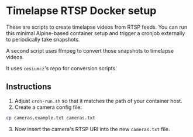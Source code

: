 # Timelapse RTSP Docker setup
These are scripts to create timelapse videos from RTSP feeds.
You can run this minimal Alpine-based container setup and trigger a cronjob externally to periodically take snapshots.

A second script uses ffmpeg to convert those snapshots to timelapse videos.

It uses `cesiumcz`'s repo for conversion scripts.

## Instructions
1. Adjust `cron-run.sh` so that it matches the path of your container host.
2. Create a camera config file:
``` sh
cp cameras.example.txt cameras.txt
```
3. Now insert the camera's RTSP URI into the new `cameras.txt` file.
